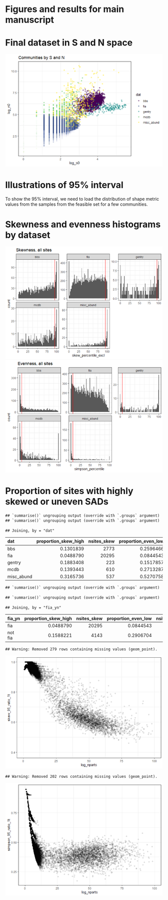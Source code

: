 Figures and results for main manuscript
================

# Final dataset in S and N space

![](manuscript_main_files/figure-gfm/final%20dataset%20s%20and%20n%20space-1.png)<!-- -->

# Illustrations of 95% interval

To show the 95% interval, we need to load the distribution of shape
metric values from the samples from the feasible set for a few
communities.

# Skewness and evenness histograms by dataset

![](manuscript_main_files/figure-gfm/first%20hists-1.png)<!-- -->![](manuscript_main_files/figure-gfm/first%20hists-2.png)<!-- -->

# Proportion of sites with highly skewed or uneven SADs

    ## `summarise()` ungrouping output (override with `.groups` argument)
    ## `summarise()` ungrouping output (override with `.groups` argument)

    ## Joining, by = "dat"

<div class="kable-table">

| dat         | proportion\_skew\_high | nsites\_skew | proportion\_even\_low | nsites\_even |
| :---------- | ---------------------: | -----------: | --------------------: | -----------: |
| bbs         |              0.1301839 |         2773 |             0.2596466 |         2773 |
| fia         |              0.0488790 |        20295 |             0.0844543 |        20295 |
| gentry      |              0.1883408 |          223 |             0.1517857 |          224 |
| mcdb        |              0.1393443 |          610 |             0.2713287 |          715 |
| misc\_abund |              0.3165736 |          537 |             0.5270758 |          554 |

</div>

    ## `summarise()` ungrouping output (override with `.groups` argument)

    ## `summarise()` ungrouping output (override with `.groups` argument)

    ## Joining, by = "fia_yn"

<div class="kable-table">

| fia\_yn | proportion\_skew\_high | nsites\_skew | proportion\_even\_low | nsites\_even |
| :------ | ---------------------: | -----------: | --------------------: | -----------: |
| fia     |              0.0488790 |        20295 |             0.0844543 |        20295 |
| not fia |              0.1588221 |         4143 |             0.2906704 |         4266 |

</div>

    ## Warning: Removed 279 rows containing missing values (geom_point).

![](manuscript_main_files/figure-gfm/95%20intervals-1.png)<!-- -->

    ## Warning: Removed 202 rows containing missing values (geom_point).

![](manuscript_main_files/figure-gfm/95%20intervals-2.png)<!-- -->
